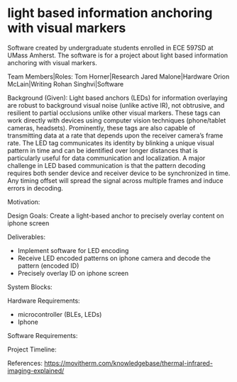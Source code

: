 # light based information anchoring with visual markers
Software created by undergraduate students enrolled in ECE 597SD at UMass Amherst. The software is for a project about light based information anchoring with visual markers. 


Team Members|Roles:
Tom Horner|Research    Jared Malone|Hardware     Orion McLain|Writing     Rohan Singhvi|Software


Background (Given):
Light based anchors (LEDs) for information overlaying are robust to background visual
noise (unlike active IR), not obtrusive, and resilient to partial occlusions unlike other visual markers.
These tags can work directly with devices using computer vision techniques (phone/tablet cameras,
headsets). Prominently, these tags are also capable of transmitting data at a rate that depends
upon the receiver camera’s frame rate. The LED tag communicates its identity by blinking a unique
visual pattern in time and can be identified over longer distances that is particularly useful for data
communication and localization. A major challenge in LED based communication is that the pattern
decoding requires both sender device and receiver device to be synchronized in time. Any timing
offset will spread the signal across multiple frames and induce errors in decoding.


Motivation:


Design Goals:
Create a light-based anchor to precisely overlay content on iphone screen


Deliverables:
- Implement software for LED encoding
- Receive LED encoded patterns on iphone camera and decode the pattern (encoded ID)
- Precisely overlay ID on iphone screen


System Blocks: 


Hardware Requirements:
- microcontroller (BLEs, LEDs)
- Iphone


Software Requirements:


Project Timeline:


References:
https://movitherm.com/knowledgebase/thermal-infrared-imaging-explained/

